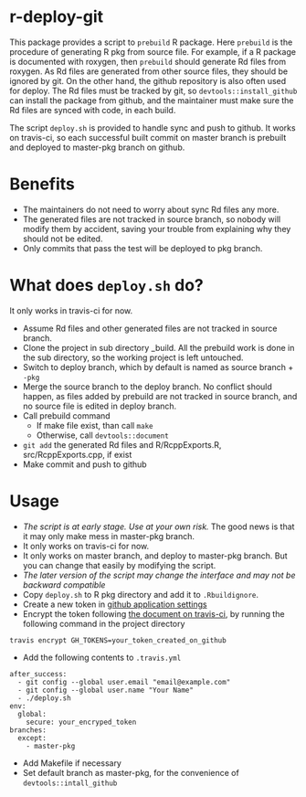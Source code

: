 r-deploy-git
============

This package provides a script to `prebuild` R package. Here
`prebuild` is the procedure of generating R pkg from source file. For
example, if a R package is documented with roxygen, then `prebuild`
should generate Rd files from roxygen. As Rd files are generated from
other source files, they should be ignored by git. On the other hand,
the github repository is also often used for deploy. The Rd files must
be tracked by git, so `devtools::install_github` can install the
package from github, and the maintainer must make sure the Rd files
are synced with code, in each build.

The script `deploy.sh` is provided to handle sync and push to
github. It works on travis-ci, so each successful built commit on
master branch is prebuilt and deployed to master-pkg branch on github.

# Benefits #
 - The maintainers do not need to worry about sync Rd files any more.
 - The generated files are not tracked in source branch, so nobody
   will modify them by accident, saving your trouble from
   explaining why they should not be edited.
 - Only commits that pass the test will be deployed to pkg branch.

# What does `deploy.sh` do? #
It only works in travis-ci for now.
- Assume Rd files and other generated files are not tracked in source branch.
- Clone the project in sub directory _build. All the prebuild work is done
  in the sub directory, so the working project is left untouched.
- Switch to deploy branch, which by default is named as source
  branch + `-pkg`
- Merge the source branch to the deploy branch. No conflict should
  happen, as files added by prebuild are not tracked in source branch,
  and no source file is edited in deploy branch.
- Call prebuild command
    - If make file exist, than call `make`
    - Otherwise, call `devtools::document`
- `git add` the generated Rd files and R/RcppExports.R,
  src/RcppExports.cpp, if exist
- Make commit and push to github

# Usage #
- *The script is at early stage. Use at your own risk.* The good news
  is that it may only make mess in master-pkg branch.
- It only works on travis-ci for now.
- It only works on master branch, and deploy to master-pkg branch. But you can change that easily by modifying the script.
- *The later version of the script may change the interface and may not be backward compatible*
- Copy `deploy.sh` to R pkg directory and add it to `.Rbuildignore`.
- Create a new token in [github application settings](https://github.com/settings/applications)
- Encrypt the token following
  [the document on travis-ci](http://docs.travis-ci.com/user/encryption-keys/),
  by running the following command in the project directory

```
travis encrypt GH_TOKENS=your_token_created_on_github
```

- Add the following contents to `.travis.yml`

```
after_success:
  - git config --global user.email "email@example.com"
  - git config --global user.name "Your Name"
  - ./deploy.sh
env:
  global:
    secure: your_encryped_token
branches:
  except:
    - master-pkg
```

- Add Makefile if necessary
- Set default branch as master-pkg, for the convenience of `devtools::intall_github`
